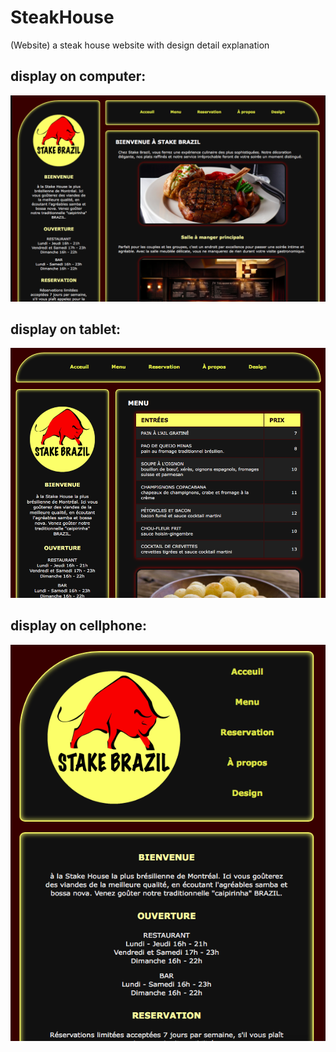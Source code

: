 # SteakHouse
(Website) a steak house website with design detail explanation

## display on computer:  
![](https://github.com/michelleminchangma/SteakHouse/blob/master/readme_img/Screen%20Shot%202018-05-01%20at%2011.00.06%20AM.png?raw=true)
## display on tablet:  
![](https://github.com/michelleminchangma/SteakHouse/blob/master/readme_img/Screen%20Shot%202018-05-01%20at%2011.00.42%20AM.png?raw=true)
## display on cellphone:  
![](https://github.com/michelleminchangma/SteakHouse/blob/master/readme_img/Screen%20Shot%202018-05-01%20at%2011.01.14%20AM.png?raw=true)
